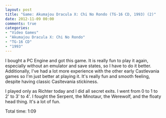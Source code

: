 ```yaml
---
layout: post
title: "Game: Akumajou Dracula X: Chi No Rondo (TG-16 CD, 1993) (2)"
date: 2012-11-09 00:00
comments: true
categories:
- "Video Games"
- "Akumajou Dracula X: Chi No Rondo"
- "TG-16 CD"
- "1993"
---
```


I bought a PC Engine and got this game. It is really fun to play
it again, especially without an emulator and save states, so I
have to do it better. Additionally, I've had a lot more
experience with the other early Castlevania games so I'm just
better at playing it. It's really fun and smooth feeling, despite
having classic Casltevania stickiness.

I played only as Richter today and I did all secret exits. I went
from 0 to 1 to 2' to 3' to 4'. I fought the Serpent, the Minotaur,
the Werewolf, and the floaty head thing. It's a lot of fun.

Total time: 1:09
